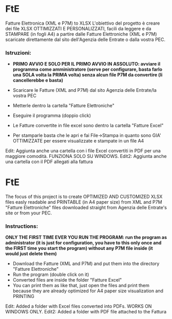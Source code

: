 # FtE
Fatture Elettronica (XML e P7M) to XLSX
L'obiettivo del progetto è creare dei file XLSX OTTIMIZZATI E PERSONALIZZATI, facili da leggere e da STAMPARE (in fogli A4) a partire dalle Fatture Elettroniche (XML e P7M) scaricate direttamente dal sito dell'Agenzia delle Entrate o dalla vostra PEC.
### Istruzioni: 
-  __PRIMO AVVIO E SOLO PER IL PRIMO AVVIO IN ASSOLUTO: avviare il programma come amministratore (serve per configurare, basta farlo una SOLA volta la PRIMA volta) senza alcun file P7M da convertire (li cancellerebbe e basta)__

-  Scaricare le Fatture (XML and P7M) dal sito Agenzia delle Entrate/la vostra PEC
-  Metterle dentro la cartella "Fatture Elettroniche" 
-  Eseguire il programma (doppio click)
-  Le Fatture convertite in file excel sono dentro la cartella "Fatture Excel" 
-  Per stamparle basta che le apri e fai File->Stampa in quanto sono GIA' OTTIMIZZATE per essere visualizzate e stampate in un file A4

Edit: Aggiunta anche una cartella con i file Excel convertiti in PDF per una maggiore comodità. FUNZIONA SOLO SU WINDOWS.
Edit2: Aggiunta anche una cartella con il PDF allegati alla fattura

# FtE
The focus of this project is to create OPTIMIZED AND CUSTOMIZED XLSX files easly readable and PRINTABLE (in A4 paper size) from XML and P7M "Fatture Elettroniche" files downloaded straight from Agenzia delle Entrate's site or from your PEC. 
### Instructions:
__ONLY THE FIRST TIME EVER YOU RUN THE PROGRAM: run the program as administrator (it is just for configuration, you have to this only once and the FIRST time you start the program) without any P7M file inside (it would just delete them)__

-  Download the Fatture (XML and P7M) and put them into the directory "Fatture Elettroniche"
-  Run the program (double click on it)
-  Converted files are inside the folder "Fatture Excel"
-  You can print them as like that, just open the files and print them because they are already optimized for A4 paper size visualization and PRINTING

Edit: Added a folder with Excel files converted into PDFs. WORKS ON WINDOWS ONLY.
Edit2: Added a folder with PDF file attached to the Fattura
